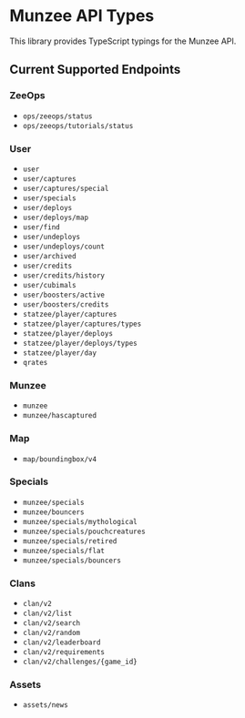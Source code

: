 # Munzee API Types

This library provides TypeScript typings for the Munzee API.

## Current Supported Endpoints
### ZeeOps
- `ops/zeeops/status`
- `ops/zeeops/tutorials/status`

### User
- `user`
- `user/captures`
- `user/captures/special`
- `user/specials`
- `user/deploys`
- `user/deploys/map`
- `user/find`
- `user/undeploys`
- `user/undeploys/count`
- `user/archived`
- `user/credits`
- `user/credits/history`
- `user/cubimals`
- `user/boosters/active`
- `user/boosters/credits`
- `statzee/player/captures`
- `statzee/player/captures/types`
- `statzee/player/deploys`
- `statzee/player/deploys/types`
- `statzee/player/day`
- `qrates`

### Munzee
- `munzee`
- `munzee/hascaptured`

### Map
- `map/boundingbox/v4`

### Specials
- `munzee/specials`
- `munzee/bouncers`
- `munzee/specials/mythological`
- `munzee/specials/pouchcreatures`
- `munzee/specials/retired`
- `munzee/specials/flat`
- `munzee/specials/bouncers`

### Clans
- `clan/v2`
- `clan/v2/list`
- `clan/v2/search`
- `clan/v2/random`
- `clan/v2/leaderboard`
- `clan/v2/requirements`
- `clan/v2/challenges/{game_id}`

### Assets
- `assets/news`